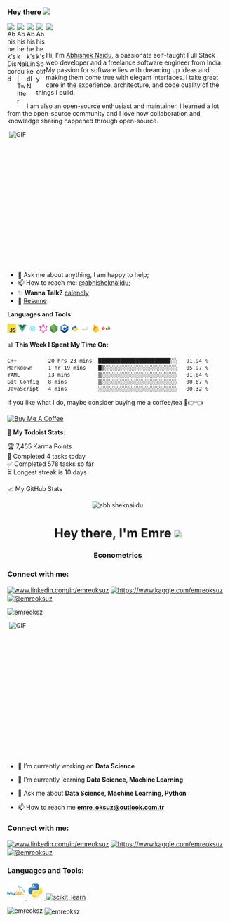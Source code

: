 ### Hey there <img src="https://media.giphy.com/media/hvRJCLFzcasrR4ia7z/giphy.gif" width="25px">
<a href="https://discord.gg/XTW52Kt">
  <img align="left" alt="Abhishek's Discord" width="22px" src="https://raw.githubusercontent.com/peterthehan/peterthehan/master/assets/discord.svg" />

<a href="https://twitter.com/abhisheknaiidu">
  <img align="left" alt="Abhishek Naidu | Twitter" width="22px" src="https://raw.githubusercontent.com/peterthehan/peterthehan/master/assets/twitter.svg" />
</a>
<a href="https://www.linkedin.com/in/abhisheknaiidu/">
  <img align="left" alt="Abhishek's LinkedIN" width="22px" src="https://raw.githubusercontent.com/peterthehan/peterthehan/master/assets/linkedin.svg" />
</a>
<a href="https://open.spotify.com/user/e90fe4zsndbm6xoe2t7t8kogf?si=WaLKpwvWTle0btle2qPb6g">
  <img align="left" alt="Abhishek's Spotify" width="22px" src="https://raw.githubusercontent.com/peterthehan/peterthehan/master/assets/spotify.svg" />
</a>

![](https://visitor-badge.glitch.me/badge?page_id=abhisheknaiidu.abhisheknaiidu)

<br />

Hi, I'm [Abhishek Naidu](https://blog.abhisheknaidu.tech/), a passionate self-taught Full Stack web developer and a freelance software engineer from India. My passion for software lies with dreaming up ideas and making them come true with elegant interfaces. I take great care in the experience, architecture, and code quality of the things I build.

I am also an open-source enthusiast and maintainer. I learned a lot from the open-source community and I love how collaboration and knowledge sharing happened through open-source.


  <img align="right" alt="GIF" src="https://github.com/abhisheknaiidu/abhisheknaiidu/blob/master/code.gif?raw=true" width="500" height="320" />
  
- 💬 Ask me about anything, I am happy to help;
- 📫 How to reach me: [@abhisheknaiidu](https://twitter.com/abhisheknaiidu);
- ✨ **Wanna Talk?** [calendly](https://calendly.com/abhishknads)
- 📝 [Resume](https://drive.google.com/file/d/186ledj5PMY2damRWGpOrxYQZ2xSKjKD_/view)

**Languages and Tools:**  

<code><img height="20" src="https://raw.githubusercontent.com/github/explore/80688e429a7d4ef2fca1e82350fe8e3517d3494d/topics/javascript/javascript.png"></code>
<code><img height="20" src="https://raw.githubusercontent.com/github/explore/80688e429a7d4ef2fca1e82350fe8e3517d3494d/topics/vue/vue.png"></code>
<code><img height="20" src="https://raw.githubusercontent.com/github/explore/80688e429a7d4ef2fca1e82350fe8e3517d3494d/topics/react/react.png"></code>
<code><img height="20" src="https://raw.githubusercontent.com/github/explore/5c058a388828bb5fde0bcafd4bc867b5bb3f26f3/topics/graphql/graphql.png"></code>
<code><img height="20" src="https://raw.githubusercontent.com/github/explore/80688e429a7d4ef2fca1e82350fe8e3517d3494d/topics/nodejs/nodejs.png"></code>
<code><img height="20" src="https://raw.githubusercontent.com/github/explore/80688e429a7d4ef2fca1e82350fe8e3517d3494d/topics/cpp/cpp.png"></code>
<code><img height="20" src="https://raw.githubusercontent.com/github/explore/80688e429a7d4ef2fca1e82350fe8e3517d3494d/topics/python/python.png"></code>
<code><img height="20" src="https://raw.githubusercontent.com/github/explore/80688e429a7d4ef2fca1e82350fe8e3517d3494d/topics/mysql/mysql.png"></code>
<code><img height="20" src="https://raw.githubusercontent.com/github/explore/80688e429a7d4ef2fca1e82350fe8e3517d3494d/topics/firebase/firebase.png"></code>
<code><img height="20" src="https://raw.githubusercontent.com/github/explore/80688e429a7d4ef2fca1e82350fe8e3517d3494d/topics/git/git.png"></code>

📊 **This Week I Spent My Time On:**
<!--START_SECTION:waka-->
```text
C++          20 hrs 23 mins  ███████████████████████░░   91.94 % 
Markdown     1 hr 19 mins    █▒░░░░░░░░░░░░░░░░░░░░░░░   05.97 % 
YAML         13 mins         ▒░░░░░░░░░░░░░░░░░░░░░░░░   01.04 % 
Git Config   8 mins          ▒░░░░░░░░░░░░░░░░░░░░░░░░   00.67 % 
JavaScript   4 mins          ░░░░░░░░░░░░░░░░░░░░░░░░░   00.32 % 
```
<!--END_SECTION:waka-->

If you like what I do, maybe consider buying me a coffee/tea 🥺👉👈

<a href="https://www.buymeacoffee.com/abhisheknaiidu" target="_blank"><img src="https://cdn.buymeacoffee.com/buttons/v2/default-red.png" alt="Buy Me A Coffee" width="150" ></a>

🚧 **My Todoist Stats:**
<!-- TODO-IST:START -->
🏆  7,455 Karma Points           
🌸  Completed 4 tasks today           
✅  Completed 578 tasks so far           
⏳  Longest streak is 10 days
<!-- TODO-IST:END -->


📈 My GitHub Stats

<p align="center"> <img src="https://github-readme-stats.vercel.app/api?username=abhisheknaiidu&show_icons=true&theme=gotham" alt="abhisheknaiidu" />

<h1 align="center">Hey there, I'm Emre <img src="https://media.giphy.com/media/hvRJCLFzcasrR4ia7z/giphy.gif" width="40px"></h1>
<h3 align="center">Econometrics</h3>

<h3 align="left">Connect with me:</h3>
<p align="left">
<a href="https://linkedin.com/in/www.linkedin.com/in/emreoksuz" target="blank"><img align="center" src="https://raw.githubusercontent.com/peterthehan/peterthehan/master/assets/linkedin.svg" alt="www.linkedin.com/in/emreoksuz" height="30" width="40" /></a>
<a href="https://kaggle.com/https://www.kaggle.com/emreoksuz" target="blank"><img align="center" src="https://www.vectorlogo.zone/logos/kaggle/kaggle-icon.svg" alt="https://www.kaggle.com/emreoksuz" height="30" width="40" /></a>
<a href="https://medium.com/@emreoksuz" target="blank"><img align="center" src="https://cdn.jsdelivr.net/npm/simple-icons@3.0.1/icons/medium.svg" alt="@emreoksuz" height="30" width="40" /></a>
</p>

<p align="left"> <img src="https://komarev.com/ghpvc/?username=emreoksz&label=Profile%20views&color=0e75b6&style=flat" alt="emreoksz" /> </p>

  <img align="right" alt="GIF" src="https://github.com/abhisheknaiidu/abhisheknaiidu/blob/master/code.gif?raw=true" width="500" height="320" />

- 🔭 I’m currently working on **Data Science**

- 🌱 I’m currently learning **Data Science, Machine Learning**

- 💬 Ask me about **Data Science, Machine Learning, Python**

- 📫 How to reach me **emre_oksuz@outlook.com.tr**

<h3 align="left">Connect with me:</h3>
<p align="left">
<a href="https://linkedin.com/in/www.linkedin.com/in/emreoksuz" target="blank"><img align="center" src="https://raw.githubusercontent.com/peterthehan/peterthehan/master/assets/linkedin.svg" alt="www.linkedin.com/in/emreoksuz" height="30" width="40" /></a>
<a href="https://kaggle.com/https://www.kaggle.com/emreoksuz" target="blank"><img align="center" src="https://www.vectorlogo.zone/logos/kaggle/kaggle-icon.svg" alt="https://www.kaggle.com/emreoksuz" height="30" width="40" /></a>
<a href="https://medium.com/@emreoksuz" target="blank"><img align="center" src="https://cdn.jsdelivr.net/npm/simple-icons@3.0.1/icons/medium.svg" alt="@emreoksuz" height="30" width="40" /></a>
</p>

<h3 align="left">Languages and Tools:</h3>
<p align="left"> <a href="https://www.mysql.com/" target="_blank"> <img src="https://raw.githubusercontent.com/devicons/devicon/master/icons/mysql/mysql-original-wordmark.svg" alt="mysql" width="40" height="40"/> </a> <a href="https://www.python.org" target="_blank"> <img src="https://raw.githubusercontent.com/devicons/devicon/master/icons/python/python-original.svg" alt="python" width="40" height="40"/> </a> <a href="https://scikit-learn.org/" target="_blank"> <img src="https://upload.wikimedia.org/wikipedia/commons/0/05/Scikit_learn_logo_small.svg" alt="scikit_learn" width="40" height="40"/> </a> </p>

<p><img align="left" src="https://github-readme-stats.vercel.app/api/top-langs?username=emreoksz&show_icons=true&theme=dark&locale=en&layout=compact" alt="emreoksz" /></p>

<p>&nbsp;<img align="center" src="https://github-readme-stats.vercel.app/api?username=emreoksz&show_icons=true&theme=dark&locale=en" alt="emreoksz" /></p>


